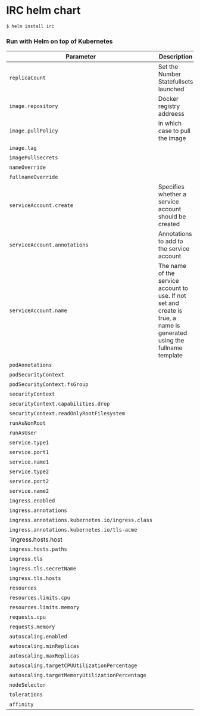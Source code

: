 # IRC helm chart

```
$ helm install irc
```

### Run with Helm on top of Kubernetes




Parameter | Description | Default
--- | --- | ---
`replicaCount`| Set the Number Statefullsets launched| `5`
`image.repository`|Docker registry addreess | aws#.dkr.ecr.us-east-1.amazonaws.com/irc-http
`image.pullPolicy`|in which case to pull the image |IfNotPresent
`image.tag`|| "latest"
`imagePullSecrets`|| []
`nameOverride`|| ""
`fullnameOverride` || ""
`serviceAccount.create`| Specifies whether a service account should be created| true
`serviceAccount.annotations`|Annotations to add to the service account| {}
`serviceAccount.name`|The name of the service account to use. If not set and create is true, a name is generated using the fullname template| ""  
`podAnnotations`|| {}
`podSecurityContext`|| {}
`podSecurityContext.fsGroup`|| 2000
`securityContext`|| {}
`securityContext.capabilities.drop`||- ALL
`securityContext.readOnlyRootFilesystem`|| true
`runAsNonRoot`|| true
`runAsUser`|| 1000
`service.type1`|| ClusterIP
`service.port1`|| 3000
`service.name1`|| johnny 
`service.type2`|| ClusterIP
`service.port2`|| 6667
`service.name2`|| joey
`ingress.enabled`|| false
`ingress.annotations` ||{}
`ingress.annotations.kubernetes.io/ingress.class`|| nginx
`ingress.annotations.kubernetes.io/tls-acme`|| "true"
`ingress.hosts.host|| chart-example.local
`ingress.hosts.paths`|| []
`ingress.tls`|| []
`ingress.tls.secretName`|| chart-example-tls
`ingress.tls.hosts`||- chart-example.local
`resources`|| {}
`resources.limits.cpu`|| 100m
`resources.limits.memory`|| 128Mi
`requests.cpu`|| 100m
`requests.memory`|| 128Mi
`autoscaling.enabled`|| false
`autoscaling.minReplicas`|| 1
`autoscaling.maxReplicas`|| 100
`autoscaling.targetCPUUtilizationPercentage`|| 80
`autoscaling.targetMemoryUtilizationPercentage`|| 80
`nodeSelector`|| {}
`tolerations`|| []
`affinity`|| {}
